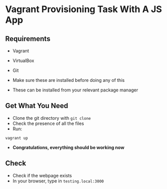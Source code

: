 # Vagrant Provisioning Task With A JS App

## Requirements
* Vagrant
* VirtualBox
* Git

* Make sure these are installed before doing any of this
* These can be installed from your relevant package manager


## Get What You Need

* Clone the git directory with `git clone`
* Check the presence of all the files
* Run:
```
vagrant up
```

* **Congratulations, everything should be working now**


## Check

* Check if the webpage exists
* In your browser, type in `testing.local:3000`

